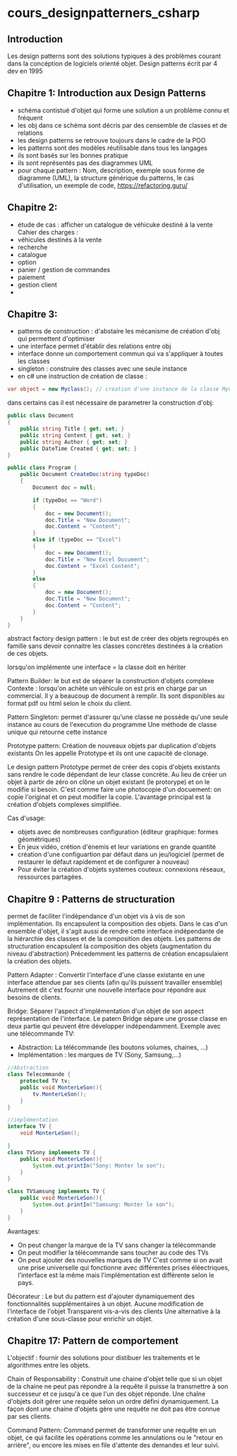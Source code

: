 # cours_designpatterners_csharp

## Introduction
Les design patterns sont des solutions typiques à des problèmes courant dans la concéption de logiciels orienté objet.
Design patterns écrit par 4 dev en 1995 

## Chapitre 1: Introduction aux Design Patterns
- schéma contistué d'objet qui forme une solution a un problème connu et fréquent 
- les obj dans ce schéma sont décris par des censemble de classes et de relations
- les design patterns se retrouve toujours dans le cadre de la POO 
- les patterns sont des modèles réutilisable dans tous les langages
- ils sont basés sur les bonnes pratique
- ils sont représentés pas des diagrammes UML
- pour chaque pattern : Nom, description, exemple sous forme de diagramme (UML), la structure générique du patterns, le cas d'utilisation, un exemple de code, https://refactoring.guru/

## Chapitre 2: 
- étude de cas : afficher un catalogue de véhicuke destiné à la vente
Cahier des charges :
- véhicules destinés à la vente
- recherche
- catalogue
- option
- panier / gestion de commandes
- paiement 
- gestion client
- 

## Chapitre 3:
- patterns de construction : d'abstaire les mécanisme de création d'obj qui permettent d'optimiser 
- une interface permet d'établir des relations entre obj
- interface donne un comportement commun qui va s'appliquer à toutes les classes 
- singleton : construire des classes avec une seule instance
- en c# une instruction de création de classe : 
```csharp
var object = new Myclass(); // création d'une instance de la classe MyClass
```

dans certains cas il est nécessaire de parametrer la construction d'obj:

```csharp
public class Document
{
    public string Title { get; set; }
    public string Content { get; set; }
    public string Author { get; set; }
    public DateTime Created { get; set; }
}

public class Program {
    public Document CreateDoc(string typeDoc)
    {
        Document doc = null;

        if (typeDoc == "Word")
        {
            doc = new Document();
            doc.Title = "New Document";
            doc.Content = "Content";
        }
        else if (typeDoc == "Excel")
        {
            doc = new Document();
            doc.Title = "New Excel Document";
            doc.Content = "Excel Content";
        }
        else
        {
            doc = new Document();
            doc.Title = "New Document";
            doc.Content = "Content";
        }
    }
}
```
abstract factory design pattern : le but est de créer des objets regroupés en famille sans devoir connaitre les classes concrètes destinées à la création de ces objets.


lorsqu'on implémente une interface = la classe doit en hériter


Pattern Builder: le but est de séparer la construction d'objets complexe
Contexte : lorsqu'on achète un véhicule on est pris en charge par un commercial. Il y a beaucoup de document à remplir. Ils sont disponibles au format pdf ou html selon le choix du client.


Pattern Singleton: permet d'assurer qu'une classe ne possède qu'une seule instance au cours de l'execution du programme 
Une méthode de classe unique qui retourne cette instance

Prototype pattern:
Création de nouveaux objets par duplication d'objets existants
On les appelle Prototype et ils ont une capacité de clonage.

Le design pattern Prototype permet de créer des copis d'objets existants sans rendre le code dépendant de leur classe concrète. Au lieu de créer un objet à partir de zéro on clône un objet existant (le protorype) et on le modifie si besoin. C'est comme faire une photocopie d'un docuement: on copie l'original et on peut modifier la copie. L'avantage principal est la création d'objets complexes simplifiée.

Cas d'usage: 
- objets avec de nombreuses configuration (éditeur graphique: formes géométriques)
- En jeux vidéo, crétion d'énemis et leur variations en grande quantité
- création d'une configuartion par défaut dans un jeu/logiciel (permet de restaurer le défaut rapidement et de configurer à nouveau)
- Pour éviter la création d'objets systemes couteux: connexions réseaux, ressources partagées.

## Chapitre 9 : Patterns de structuration
permet de faciliter l'indépendance d'un objet vis à vis de son implémentation. Ils encapsulent la composition des objets. Dans le cas d'un ensemble d'objet, il s'agit aussi de rendre cette interface indépendante de la hiérarchie des classes et de la composition des objets.
Les patterns de structuration encapsulent la composition des objets (augmentation du niveau d'abstraction)
Précedemment les patterns de création encapsulaient la création des objets.

Pattern Adapter : Convertir l'interface d'une classe existante en une interface attendue par ses clients (afin qu'ils puissent travailler ensemble)
Autrement dit c'est fournir une nouvelle interface pour répondre aux besoins de clients.


Bridge:
Séparer l'aspect d'implémentation d'un objet de son aspect représentation de l'interface.
Le patern Bridge sépare une grosse classe en deux partie qui peuvent être développer indépendamment.
Exemple avec une télécommande TV:
- Abstraction: La télécommande (les boutons volumes, chaines, ...)
- Implémentation : les marques de TV (Sony, Samsung,...)

```java
//Abstraction
class Telecommande {
    protected TV tv;
    public void MonterLeSon(){
        tv.MonterLeSon();
    }
}

//implémentation
interface TV {
    void MonterLeSon();

}
class TVSony implements TV {
    public void MonterLeSon(){
        System.out.printIn("Sony: Monter le son");
    }
}

class TVSamsung implements TV {
    public void MonterLeSon(){
        System.out.printIn("Samsung: Monter le son");
    }
}
```
Avantages:
- On peut changer la marque de la TV sans changer la télécommande
- On peut modifier la télécommande sans toucher au code des TVs
- On peut ajouter des nouvelles marques de TV
C'est comme si on avait une prise universelle qui fonctionne avec différentes prises éléectriques, l'interface est la même mais l'implémentation est différente selon le pays.


Décorateur :
Le but du pattern est d'ajouter dynamiquement des fonctionnalités supplémentaires à un objet.
Aucune modification de l'interface de l'objet
Transparent vis-a-vis des clients
Une alternative à la création d'une sous-classe pour enrichir un objet. 

## Chapitre 17: Pattern de comportement
L'objectif : fournir des solutions pour distibuer les traitements et le algorithmes entre les objets.

Chain of Responsability : 
Construit une chaine d'objet telle que si un objet de la chaine ne peut pas répondre à la requête il puisse la transmettre à son successeur et ce jusqu'à ce que l'un des objet réponde.
Une chaîne d'objets doit gérer une requête selon un ordre défini dynamiquement.
La façon dont une chaine d'objets gère une requête ne doit pas être connue par ses clients.

Command Pattern:
Command permet de transformer une requête en un objet, ce qui facilite les opérations comme les annulations ou le "retour en arrière", ou encore les mises en file d'attente des demandes et leur suivi.